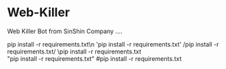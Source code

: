 # Web-Killer
Web Killer Bot from SinShin Company
....

pip install -r requirements.txt\n
'pip install -r requirements.txt'
/pip install -r requirements.txt/
\pip install -r requirements.txt\
"pip install -r requirements.txt"
#pip install -r requirements.txt

